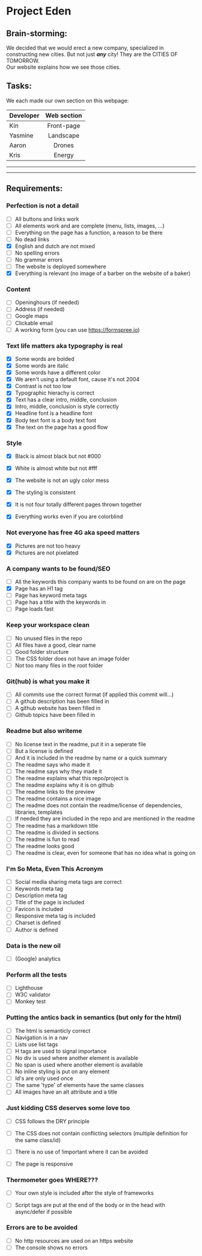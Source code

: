 # Project Eden

## Brain-storming:
We decided that we would erect a new company, specialized in constructing new cities. But not just **_any_** city! They are the CITIES OF TOMORROW.   
Our website explains how we see those cities.

## Tasks:
We each made our own section on this webpage:  

| Developer | Web section |
| --------- | :---------: |
| Kin       | Front-page  |
| Yasmine   |  Landscape  |
| Aaron     |   Drones    |
| Kris      |   Energy    |

---
---
## Requirements:

### Perfection is not a detail
- [ ] All buttons and links work
- [ ] All elements work and are complete (menu, lists, images, ...)
- [ ] Everything on the page has a function, a reason to be there
- [ ] No dead links
- [x] English and dutch are not mixed
- [ ] No spelling errors
- [ ] No grammar errors
- [ ] The website is deployed somewhere
- [x] Everything is relevant (no image of a barber on the website of a baker)

### Content
- [ ] Openinghours (if needed)
- [ ] Address (if needed)
- [ ] Google maps
- [ ] Clickable email
- [ ] A working form (you can use https://formspree.io)

### Text life matters aka typography is real
- [x] Some words are bolded
- [x] Some words are italic
- [x] Some words have a different color
- [x] We aren't using a default font, cause it's not 2004
- [x] Contrast is not too low
- [x] Typographic hierachy is correct
- [x] Text has a clear intro, middle, conclusion
- [x] Intro, middle, conclusion is style correctly
- [x] Headline font is a headline font
- [x] Body text font is a body text font
- [x] The text on the page has a good flow

### Style
- [x] Black is almost black but not #000
- [x] White is almost white but not #fff
- [x] The website is not an ugly color mess
- [x] The styling is consistent
- [x] It is not four totally different pages thrown together
- [x] Everything works even if you are colorblind


### Not everyone has free 4G aka speed matters
- [x] Pictures are not too heavy
- [x] Pictures are not pixelated

### A company wants to be found/SEO	
- [ ] All the keywords this company wants to be found on are on the page 
- [x] Page has an H1 tag
- [ ] Page has keyword meta tags
- [ ] Page has a title with the keywords in
- [ ] Page loads fast
 
### Keep your workspace clean
- [ ] No unused files in the repo
- [ ] All files have a good, clear name
- [ ] Good folder structure
- [ ] The CSS folder does not have an image folder
- [ ] Not too many files in the root folder 

### Git(hub) is what you make it
- [ ] All commits use the correct format (if applied this commit will...)
- [ ] A github description has been filled in
- [ ] A github website has been filled in
- [ ] Github topics have been filled in

### Readme but also writeme
- [ ] No license text in the readme, put it in a seperate file
- [ ] But a license is defined
- [ ] And it is included in the readme by name or a quick summary
- [ ] The readme says who made it
- [ ] The readme says why they made it
- [ ] The readme explains what this repo/project is
- [ ] The readme explains why it is on github
- [ ] The readme links to the preview
- [ ] The readme contains a nice image
- [ ] The readme does not contain the readme/license of dependencies, libraries, templates
- [ ] If needed they are included in the repo and are mentioned in the readme
- [ ] The readme has a markdown title
- [ ] The readme is divided in sections
- [ ] The readme is fun to read
- [ ] The readme looks good
- [ ] The readme is clear, even for someone that has no idea what is going on

### I'm So Meta, Even This Acronym
- [ ] Social media sharing meta tags are correct
- [ ] Keywords meta tag
- [ ] Description meta tag
- [ ] Title of the page is included
- [ ] Favicon is included
- [ ] Responsive meta tag is included
- [ ] Charset is defined
- [ ] Author is defined

### Data is the new oil
- [ ] (Google) analytics

### Perform all the tests
- [ ] Lighthouse
- [ ] W3C validator
- [ ] Monkey test

### Putting the antics back in semantics (but only for the html)
- [ ] The html is semanticly correct
- [ ] Navigation is in a nav
- [ ] Lists use list tags
- [ ] H tags are used to signal importance
- [ ] No div is used where another element is available
- [ ] No span is used where another element is available
- [ ] No inline styling is put on any element
- [ ] Id's are only used once
- [ ] The same 'type' of elements have the same classes
- [ ] All images have an alt attribute and a title

### Just kidding CSS deserves some love too
- [ ] CSS follows the DRY principle
- [ ] The CSS does not contain conflicting selectors (multiple definition for the same class/id)
- [ ] There is no use of !important where it can be avoided
- [ ] The page is responsive


### Thermometer goes WHERE???
- [ ] Your own style is included after the style of frameworks
- [ ] Script tags are put at the end of the body or in the head with async/defer if possible


### Errors are to be avoided
- [ ] No http resources are used on an https website
- [ ] The console shows no errors
